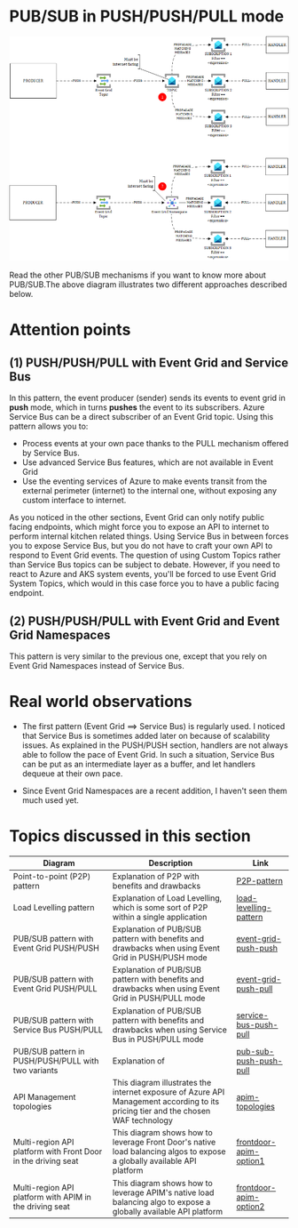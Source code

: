 # PUB/SUB in PUSH/PUSH/PULL mode

![pub-sub-push-push-pull](../../images/pubsubpushpushpull.png)

Read the other PUB/SUB mechanisms if you want to know more about PUB/SUB.The above diagram illustrates two different approaches described below.

# Attention points
## (1) PUSH/PUSH/PULL with Event Grid and Service Bus
In this pattern, the event producer (sender) sends its events to event grid in **push** mode, which in turns **pushes** the event to its subscribers. Azure Service Bus can be a direct subscriber of an Event Grid topic. Using this pattern allows you to:

- Process events at your own pace thanks to the PULL mechanism offered by Service Bus. 
- Use advanced Service Bus features, which are not available in Event Grid
- Use the eventing services of Azure to make events transit from the external perimeter (internet) to the internal one, without exposing any custom interface to internet. 

As you noticed in the other sections, Event Grid can only notify public facing endpoints, which might force you to expose an API to internet to perform internal kitchen related things. Using Service Bus in between forces you to expose Service Bus, but you do not have to craft your own API to respond to Event Grid events. The question of using Custom Topics rather than Service Bus topics can be subject to debate. However, if you need to react to Azure and AKS system events, you'll be forced to use Event Grid System Topics, which would in this case force you to have a public facing endpoint. 

## (2) PUSH/PUSH/PULL with Event Grid and Event Grid Namespaces
This pattern is very similar to the previous one, except that you rely on Event Grid Namespaces instead of Service Bus.


# Real world observations

- The first pattern (Event Grid ==> Service Bus) is regularly used. I noticed that Service Bus is sometimes added later on because of scalability issues. As explained in the PUSH/PUSH section, handlers are not always able to follow the pace of Event Grid. In such a situation, Service Bus can be put as an intermediate layer as a buffer, and let handlers dequeue at their own pace.

- Since Event Grid Namespaces are a recent addition, I haven't seen them much used yet.

# Topics discussed in this section

| Diagram | Description |Link
| ----------- | ----------- | ----------- |
| Point-to-point (P2P) pattern | Explanation of P2P with benefits and drawbacks|[P2P-pattern](./patterns/event-driven-and-messaging-architecture/point-to-point.md) |
| Load Levelling pattern | Explanation of Load Levelling, which is some sort of P2P within a single application|[load-levelling-pattern](./patterns/event-driven-and-messaging-architecture/load-levelling.md) |
| PUB/SUB pattern with Event Grid PUSH/PUSH| Explanation of PUB/SUB pattern with benefits and drawbacks when using Event Grid in PUSH/PUSH mode|[event-grid-push-push](./patterns/event-driven-and-messaging-architecture/pub-sub-event-grid.md) |
| PUB/SUB pattern with Event Grid PUSH/PULL| Explanation of PUB/SUB pattern with benefits and drawbacks when using Event Grid in PUSH/PULL mode|[event-grid-push-pull](./patterns/event-driven-and-messaging-architecture/pub-sub-event-grid-pull.md) |
| PUB/SUB pattern with Service Bus PUSH/PULL| Explanation of PUB/SUB pattern with benefits and drawbacks when using Service Bus in PUSH/PULL mode|[service-bus-push-pull](./patterns/event-driven-and-messaging-architecture/pub-sub-servicebus.md) |
| PUB/SUB pattern in PUSH/PUSH/PULL with two variants| Explanation of |[pub-sub-push-push-pull](./patterns/event-driven-and-messaging-architecture/pub-sub-push-push-pull.md) |
| API Management topologies | This diagram illustrates the internet exposure of Azure API Management according to its pricing tier and the chosen WAF technology|[apim-topologies](./api%20management/topologies.md) |
| Multi-region API platform with Front Door in the driving seat| This diagram shows how to leverage Front Door's native load balancing algos to expose a globally available API platform|[frontdoor-apim-option1](./api%20management/multi-region-setup/frontdoorapim1.md) |
| Multi-region API platform with APIM in the driving seat| This diagram shows how to leverage APIM's native load balancing algo to expose a globally available API platform|[frontdoor-apim-option2](./api%20management/multi-region-setup/frontdoorapim2.md) |